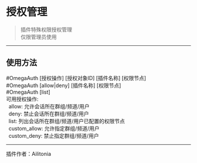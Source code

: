 # 授权管理
> 插件特殊权限授权管理<br/>
> 仅限管理员使用<br/>

---
## 使用方法
\#OmegaAuth [授权操作] [授权对象ID] [插件名称] [权限节点]<br/>
\#OmegaAuth [allow|deny] [插件名称] [权限节点]<br/>
\#OmegaAuth [list]<br/>
可用授权操作:<br/>
&ensp;allow: 允许会话所在群组/频道/用户<br/>
&ensp;deny: 禁止会话所在群组/频道/用户<br/>
&ensp;list: 列出会话所在群组/频道/用户已配置的权限节点<br/>
&ensp;custom_allow: 允许指定群组/频道/用户<br/>
&ensp;custom_deny: 禁止指定群组/频道/用户<br/>


---
插件作者：Ailitonia